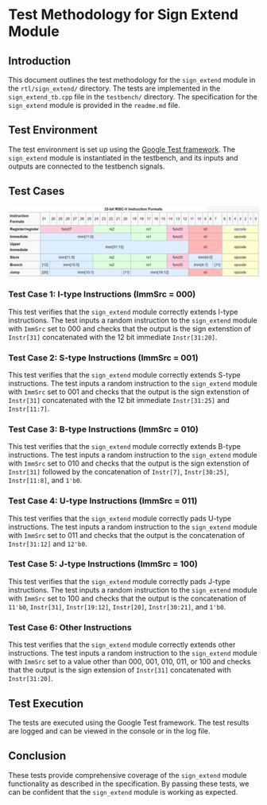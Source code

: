 # Test Methodology for Sign Extend Module

## Introduction
This document outlines the test methodology for the `sign_extend` module in the `rtl/sign_extend/` directory. The tests are implemented in the `sign_extend_tb.cpp` file in the `testbench/` directory. The specification for the `sign_extend` module is provided in the `readme.md` file.

## Test Environment
The test environment is set up using the [Google Test framework](/testbench/readme.md). The `sign_extend` module is instantiated in the testbench, and its inputs and outputs are connected to the testbench signals.

## Test Cases

![Instruction format](/images/risc-v_instruction_format.png)

### Test Case 1: I-type Instructions (ImmSrc = 000)
This test verifies that the `sign_extend` module correctly extends I-type instructions. The test inputs a random instruction to the `sign_extend` module with `ImmSrc` set to 000 and checks that the output is the sign extenstion of `Instr[31]` concatenated with the 12 bit immediate `Instr[31:20]`.

### Test Case 2: S-type Instructions (ImmSrc = 001)
This test verifies that the `sign_extend` module correctly extends S-type instructions. The test inputs a random instruction to the `sign_extend` module with `ImmSrc` set to 001 and checks that the output is the sign extenstion of `Instr[31]` concatenated with the 12 bit immediate `Instr[31:25]` and `Instr[11:7]`.

### Test Case 3: B-type Instructions (ImmSrc = 010)
This test verifies that the `sign_extend` module correctly extends B-type instructions. The test inputs a random instruction to the `sign_extend` module with `ImmSrc` set to 010 and checks that the output is the sign extenstion of `Instr[31]` followed by the concatenation of `Instr[7]`, `Instr[30:25]`, `Instr[11:8]`, and `1'b0`.

### Test Case 4: U-type Instructions (ImmSrc = 011)
This test verifies that the `sign_extend` module correctly pads U-type instructions. The test inputs a random instruction to the `sign_extend` module with `ImmSrc` set to 011 and checks that the output is the concatenation of `Instr[31:12]` and `12'b0`.

### Test Case 5: J-type Instructions (ImmSrc = 100)
This test verifies that the `sign_extend` module correctly pads J-type instructions. The test inputs a random instruction to the `sign_extend` module with `ImmSrc` set to 100 and checks that the output is the concatenation of `11'b0`, `Instr[31]`, `Instr[19:12]`, `Instr[20]`, `Instr[30:21]`, and `1'b0`.

### Test Case 6: Other Instructions
This test verifies that the `sign_extend` module correctly extends other instructions. The test inputs a random instruction to the `sign_extend` module with `ImmSrc` set to a value other than 000, 001, 010, 011, or 100 and checks that the output is the sign extension of `Instr[31]` concatenated with `Instr[31:20]`.

## Test Execution
The tests are executed using the Google Test framework. The test results are logged and can be viewed in the console or in the log file.

## Conclusion
These tests provide comprehensive coverage of the `sign_extend` module functionality as described in the specification. By passing these tests, we can be confident that the `sign_extend` module is working as expected.
